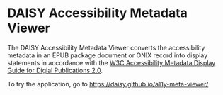 # DAISY Accessibility Metadata Viewer

The DAISY Accessibility Metadata Viewer converts the accessibility metadata in an EPUB package document or ONIX record into display statements in accordance with the <a href="https://w3c.github.io/publ-a11y/a11y-meta-display-guide/2.0/guidelines/">W3C Accessibility Metadata Display Guide for Digial Publications 2.0</a>.

To try the application, go to https://daisy.github.io/a11y-meta-viewer/
